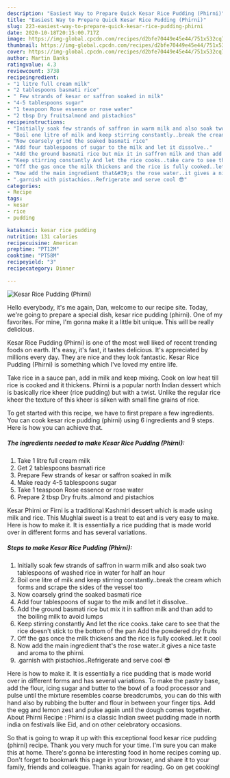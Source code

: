 ```yaml
---
description: "Easiest Way to Prepare Quick Kesar Rice Pudding (Phirni)"
title: "Easiest Way to Prepare Quick Kesar Rice Pudding (Phirni)"
slug: 223-easiest-way-to-prepare-quick-kesar-rice-pudding-phirni
date: 2020-10-18T20:15:00.717Z
image: https://img-global.cpcdn.com/recipes/d2bfe70449e45e44/751x532cq70/kesar-rice-pudding-phirni-recipe-main-photo.jpg
thumbnail: https://img-global.cpcdn.com/recipes/d2bfe70449e45e44/751x532cq70/kesar-rice-pudding-phirni-recipe-main-photo.jpg
cover: https://img-global.cpcdn.com/recipes/d2bfe70449e45e44/751x532cq70/kesar-rice-pudding-phirni-recipe-main-photo.jpg
author: Martin Banks
ratingvalue: 4.3
reviewcount: 3738
recipeingredient:
- "1 litre full cream milk"
- "2 tablespoons basmati rice"
- " Few strands of kesar or saffron soaked in milk"
- "4-5 tablespoons sugar"
- "1 teaspoon Rose essence or rose water"
- "2 tbsp Dry fruitsalmond and pistachios"
recipeinstructions:
- "Initially soak few strands of saffron in warm milk and also soak two tablespoons of washed rice in water for half an hour"
- "Boil one litre of milk and keep stirring constantly..break the cream which forms and scrape the sides of the vessel too"
- "Now coarsely grind the soaked basmati rice"
- "Add four tablespoons of sugar to the milk and let it dissolve.."
- "Add the ground basmati rice but mix it in saffron milk and than add to the boiling milk to avoid lumps"
- "Keep stirring constantly And let the rice cooks..take care to see that the rice doesn&#39;t stick to the bottom of the pan Add the powdered dry fruits"
- "Off the gas once the milk thickens and the rice is fully cooked..let it cool"
- "Now add the main ingredient that&#39;s the rose water..it gives a nice taste and aroma to the phirni."
- ".garnish with pistachios..Refrigerate and serve cool 😎"
categories:
- Recipe
tags:
- kesar
- rice
- pudding

katakunci: kesar rice pudding 
nutrition: 131 calories
recipecuisine: American
preptime: "PT12M"
cooktime: "PT58M"
recipeyield: "3"
recipecategory: Dinner

---
```



![Kesar Rice Pudding (Phirni)](https://img-global.cpcdn.com/recipes/d2bfe70449e45e44/751x532cq70/kesar-rice-pudding-phirni-recipe-main-photo.jpg)

Hello everybody, it's me again, Dan, welcome to our recipe site. Today, we're going to prepare a special dish, kesar rice pudding (phirni). One of my favorites. For mine, I'm gonna make it a little bit unique. This will be really delicious.

Kesar Rice Pudding (Phirni) is one of the most well liked of recent trending foods on earth. It's easy, it's fast, it tastes delicious. It's appreciated by millions every day. They are nice and they look fantastic. Kesar Rice Pudding (Phirni) is something which I've loved my entire life.

Take rice in a sauce pan, add in milk and keep mixing. Cook on low heat till rice is cooked and it thickens. Phirni is a popular north Indian dessert which is basically rice kheer (rice pudding) but with a twist. Unlike the regular rice kheer the texture of this kheer is silken with small fine grains of rice.


To get started with this recipe, we have to first prepare a few ingredients. You can cook kesar rice pudding (phirni) using 6 ingredients and 9 steps. Here is how you can achieve that.

<!--inarticleads1-->

##### The ingredients needed to make Kesar Rice Pudding (Phirni):

1. Take 1 litre full cream milk
1. Get 2 tablespoons basmati rice
1. Prepare  Few strands of kesar or saffron soaked in milk
1. Make ready 4-5 tablespoons sugar
1. Take 1 teaspoon Rose essence or rose water
1. Prepare 2 tbsp Dry fruits..almond and pistachios


Kesar Phirni or Firni is a traditional Kashmiri dessert which is made using milk and rice. This Mughlai sweet is a treat to eat and is very easy to make. Here is how to make it. It is essentially a rice pudding that is made world over in different forms and has several variations. 

<!--inarticleads2-->

##### Steps to make Kesar Rice Pudding (Phirni):

1. Initially soak few strands of saffron in warm milk and also soak two tablespoons of washed rice in water for half an hour
1. Boil one litre of milk and keep stirring constantly..break the cream which forms and scrape the sides of the vessel too
1. Now coarsely grind the soaked basmati rice
1. Add four tablespoons of sugar to the milk and let it dissolve..
1. Add the ground basmati rice but mix it in saffron milk and than add to the boiling milk to avoid lumps
1. Keep stirring constantly And let the rice cooks..take care to see that the rice doesn&#39;t stick to the bottom of the pan Add the powdered dry fruits
1. Off the gas once the milk thickens and the rice is fully cooked..let it cool
1. Now add the main ingredient that&#39;s the rose water..it gives a nice taste and aroma to the phirni.
1. .garnish with pistachios..Refrigerate and serve cool 😎


Here is how to make it. It is essentially a rice pudding that is made world over in different forms and has several variations. To make the pastry base, add the flour, icing sugar and butter to the bowl of a food processor and pulse until the mixture resembles coarse breadcrumbs, you can do this with hand also by rubbing the butter and flour in between your finger tips. Add the egg and lemon zest and pulse again until the dough comes together. About Phirni Recipe : Phirni is a classic Indian sweet pudding made in north india on festivals like Eid, and on other celebratory occasions. 

So that is going to wrap it up with this exceptional food kesar rice pudding (phirni) recipe. Thank you very much for your time. I'm sure you can make this at home. There's gonna be interesting food in home recipes coming up. Don't forget to bookmark this page in your browser, and share it to your family, friends and colleague. Thanks again for reading. Go on get cooking!

